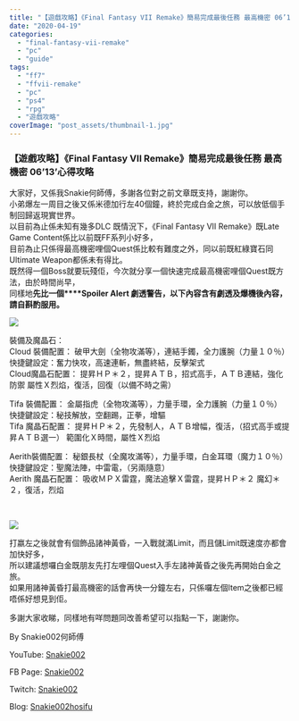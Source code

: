 ```yaml
---
title: "【遊戲攻略】《Final Fantasy VII Remake》簡易完成最後任務 最高機密 06’13’心得攻略"
date: "2020-04-19"
categories: 
  - "final-fantasy-vii-remake"
  - "pc"
  - "guide"
tags: 
  - "ff7"
  - "ffvii-remake"
  - "pc"
  - "ps4"
  - "rpg"
  - "遊戲攻略"
coverImage: "post_assets/thumbnail-1.jpg"
---
```


### 【遊戲攻略】《Final Fantasy VII Remake》簡易完成最後任務 最高機密 06’13’心得攻略

  
大家好，又係我Snakie何師傅，多謝各位對之前文章既支持，謝謝你。  
小弟爆左一周目之後又係米德加行左40個鐘，終於完成白金之旅，可以放低個手制回歸返現實世界。  
以目前為止係未知有幾多DLC 既情況下，《Final Fantasy VII Remake》既Late Game Content係比以前既FF系列小好多，  
目前為止只係得最高機密哩個Quest係比較有難度之外，同以前既紅綠寶石同Ultimate Weapon都係未有得比。  
既然得一個Boss就要玩殘佢，今次就分享一個快速完成最高機密哩個Quest既方法，由於時間尚早，  
同樣地**先比一個****Spoiler Alert 劇透警告，以下內容含有劇透及爆機後內容，請自斟酌服用。**  

  
![](post_assets/P1-1024x576.jpg)  

  
裝備及魔晶石：  
Cloud 裝備配置： 破甲大劍（全物攻滿等），連結手鐲，全力護腕（力量１０％）  
快捷鍵設定：奮力快攻，高速連斬，無盡終結，反擊架式  
Cloud魔晶石配置： 提昇ＨＰ＊２，提昇ＡＴＢ，招式高手，ＡＴＢ連結，強化防禦 屬性Ｘ烈焰，復活，回復（以備不時之需）  

  
Tifa 裝備配置： 金屬指虎（全物攻滿等），力量手環，全力護腕（力量１０％）  
快捷鍵設定：秘技解放，空翻踢，正拳，增驅  
Tifa 魔晶石配置： 提昇ＨＰ＊２，先發制人，ＡＴＢ增幅，復活，（招式高手或提昇ＡＴＢ選一） 範圍化Ｘ時間，屬性Ｘ烈焰  

  
Aerith裝備配置： 秘銀長杖（全魔攻滿等），力量手環，白金耳環（魔力１０％）  
快捷鍵設定：聖魔法陣，中雷電，（另兩隨意）  
Aerith 魔晶石配置： 吸收ＭＰＸ雷霆，魔法追擊Ｘ雷霆，提昇ＨＰ＊２ 魔幻＊２，復活，烈焰  

  
   

  
![](post_assets/P3-1024x576.jpg)  

  
打嬴左之後就會有個飾品諸神黃昏，一入戰就滿Limit，而且儲Limit既速度亦都會加快好多，  
所以建議想囉白金既朋友先打左哩個Quest入手左諸神黃昏之後先再開始白金之旅。  
如果用諸神黃昏打最高機密的話會再快一分鐘左右，只係囉左個Item之後都已經唔係好想見到佢。  

  
多謝大家收睇，同樣地有咩問題同改善希望可以指點一下，謝謝你。  

  
By Snakie002何師傅  

  
YouTube: [Snakie002](https://www.youtube.com/channel/UCDOMLG_RBSoqVHK3sIYJeLA)  

  
FB Page: [Snakie002](https://www.facebook.com/Snakie002/)  

  
Twitch: [Snakie002](https://www.twitch.tv/snakie002/)  

  
Blog: [Snakie002hosifu](https://snakie002hosifu.blog)
